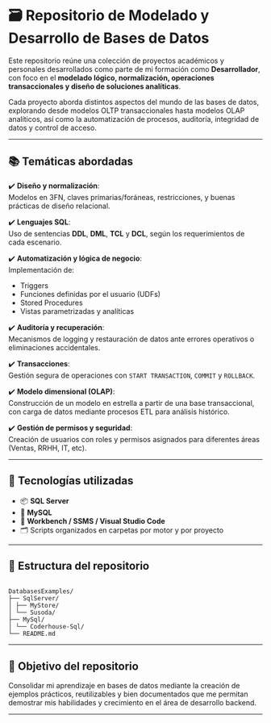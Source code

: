 # 🗃️ Repositorio de Modelado y Desarrollo de Bases de Datos

Este repositorio reúne una colección de proyectos académicos y personales desarrollados como parte de mi formación como **Desarrollador**, con foco en el **modelado lógico, normalización, operaciones transaccionales y diseño de soluciones analíticas**.

Cada proyecto aborda distintos aspectos del mundo de las bases de datos, explorando desde modelos OLTP transaccionales hasta modelos OLAP analíticos, así como la automatización de procesos, auditoría, integridad de datos y control de acceso.

---

## 📚 Temáticas abordadas

✔️ **Diseño y normalización**:  
Modelos en 3FN, claves primarias/foráneas, restricciones, y buenas prácticas de diseño relacional.

✔️ **Lenguajes SQL**:  
Uso de sentencias **DDL**, **DML**, **TCL** y **DCL**, según los requerimientos de cada escenario.

✔️ **Automatización y lógica de negocio**:  
Implementación de:
- Triggers
- Funciones definidas por el usuario (UDFs)
- Stored Procedures
- Vistas parametrizadas y analíticas

✔️ **Auditoría y recuperación**:  
Mecanismos de logging y restauración de datos ante errores operativos o eliminaciones accidentales.

✔️ **Transacciones**:  
Gestión segura de operaciones con `START TRANSACTION`, `COMMIT` y `ROLLBACK`.

✔️ **Modelo dimensional (OLAP)**:  
Construcción de un modelo en estrella a partir de una base transaccional, con carga de datos mediante procesos ETL para análisis histórico.

✔️ **Gestión de permisos y seguridad**:  
Creación de usuarios con roles y permisos asignados para diferentes áreas (Ventas, RRHH, IT, etc).

---

## 🧠 Tecnologías utilizadas

- 📦 **SQL Server**
- 🐬 **MySQL**
- 🧰 **Workbench / SSMS / Visual Studio Code**
- 🗂️ Scripts organizados en carpetas por motor y por proyecto


---

## 📁 Estructura del repositorio

```

DatabasesExamples/
├── SqlServer/
│ ├── MyStore/
│ └── Susoda/
├── MySql/
│ └── Coderhouse-Sql/
└── README.md

```
---

## 🚀 Objetivo del repositorio

Consolidar mi aprendizaje en bases de datos mediante la creación de ejemplos prácticos, reutilizables y bien documentados que me permitan demostrar mis habilidades y crecimiento en el área de desarrollo backend.

---